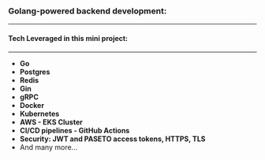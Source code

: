 ### Golang-powered backend development:

---

#### Tech Leveraged in this mini project:

---

- **Go**
- **Postgres**
- **Redis**
- **Gin**
- **gRPC**
- **Docker**
- **Kubernetes**
- **AWS - EKS Cluster**
- **CI/CD pipelines - GitHub Actions**
- **Security: JWT and PASETO access tokens, HTTPS, TLS**
- And many more...
